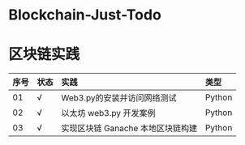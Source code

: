 # Blockchain-Just-Todo
# 区块链实践  


|  序号   | 状态      | 实践     |  类型  |
|:------- |:-------- |:-----    |:----|
|  01      |    √     |  Web3.py的安装并访问网络测试  | Python   |
|  02      |    √     |  以太坊 web3.py 开发案例      | Python   |
|  03      |    √     |  实现区块链 Ganache 本地区块链构建| Python   |